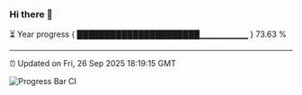 ### Hi there 👋

⏳ Year progress { ██████████████████████▁▁▁▁▁▁▁▁ } 73.63 %

---

⏰ Updated on Fri, 26 Sep 2025 18:19:15 GMT

![Progress Bar CI](https://github.com/liununu/liununu/workflows/Progress%20Bar%20CI/badge.svg)
